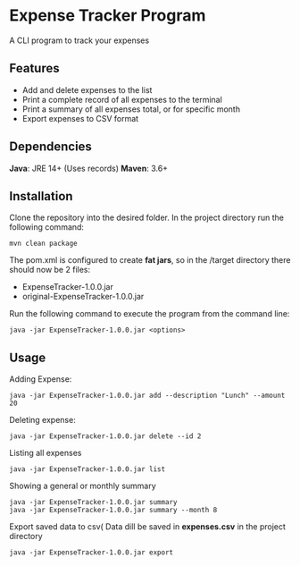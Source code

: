 # Expense Tracker Program
A CLI program to track your expenses

## Features
* Add and delete expenses to the list
* Print a complete record of all expenses to the terminal
* Print a summary of all expenses total, or for specific month
* Export expenses to CSV format

## Dependencies
**Java**: JRE 14+ (Uses records)
**Maven**: 3.6+

## Installation
Clone the repository into the desired folder. In the project directory run the following command:

```Shell
mvn clean package
```
The pom.xml is configured to create **fat jars**, so in the /target directory there should now be 2 files:

* ExpenseTracker-1.0.0.jar
* original-ExpenseTracker-1.0.0.jar

Run the following command to execute the program from the command line:

```Shell
java -jar ExpenseTracker-1.0.0.jar <options>
```
## Usage
Adding Expense:

```Shell
java -jar ExpenseTracker-1.0.0.jar add --description "Lunch" --amount 20
```
Deleting expense:

```Shell
java -jar ExpenseTracker-1.0.0.jar delete --id 2
```
Listing all expenses

```Shell
java -jar ExpenseTracker-1.0.0.jar list
```

Showing a general or monthly summary

```Shell
java -jar ExpenseTracker-1.0.0.jar summary
java -jar ExpenseTracker-1.0.0.jar summary --month 8
```
Export saved data to csv( Data dill be saved in **expenses.csv** in the project directory

```Shell
java -jar ExpenseTracker-1.0.0.jar export
```